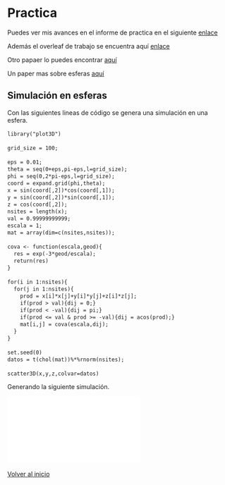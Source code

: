 # Practica
Puedes ver mis avances en el informe de practica en el siguiente [enlace](main.pdf)

Además el overleaf de trabajo se encuentra aquí [enlace](https://www.overleaf.com/9226984625zkchnzwjnkcr)

Otro papaer lo puedes encontrar [aquí](semana2/paper.pdf)

Un paper mas sobre esferas [aquí](https://arxiv.org/pdf/1111.7077.pdf)

## Simulación en esferas

Con las siguientes lineas de código se genera una simulación en una esfera.

~~~
library("plot3D")

grid_size = 100;

eps = 0.01;
theta = seq(0+eps,pi-eps,l=grid_size);
phi = seq(0,2*pi-eps,l=grid_size);
coord = expand.grid(phi,theta);
x = sin(coord[,2])*cos(coord[,1]);
y = sin(coord[,2])*sin(coord[,1]);
z = cos(coord[,2]);
nsites = length(x);
val = 0.99999999999;
escala = 1;
mat = array(dim=c(nsites,nsites));

cova <- function(escala,geod){
  res = exp(-3*geod/escala);
  return(res)    
}

for(i in 1:nsites){
  for(j in 1:nsites){
    prod = x[i]*x[j]+y[i]*y[j]+z[i]*z[j];
    if(prod > val){dij = 0;}
    if(prod < -val){dij = pi;}
    if(prod <= val & prod >= -val){dij = acos(prod);}
    mat[i,j] = cova(escala,dij);          
  }
}

set.seed(0)
datos = t(chol(mat))%*%rnorm(nsites);

scatter3D(x,y,z,colvar=datos)
~~~

Generando la siguiente simulación.

![sim1](simulacion/sim1.pdf)

[Volver al inicio](https://fabimath.github.io/Fabimath/)
